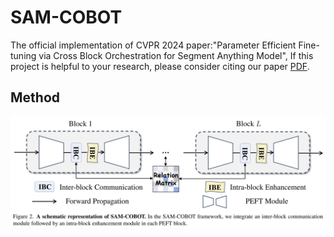 # SAM-COBOT
The official implementation of CVPR 2024 paper:"Parameter Efficient Fine-tuning via Cross Block Orchestration for Segment Anything Model", If this project is helpful to your research, please consider citing our paper [PDF](https://openaccess.thecvf.com/content/CVPR2024/papers/Peng_Parameter_Efficient_Fine-tuning_via_Cross_Block_Orchestration_for_Segment_Anything_CVPR_2024_paper.pdf).
## Method

<img src="framework.png" width="800">
